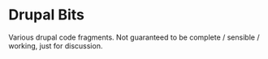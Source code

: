 # Drupal Bits

Various drupal code fragments. Not guaranteed to be complete / sensible / working, just for discussion.

